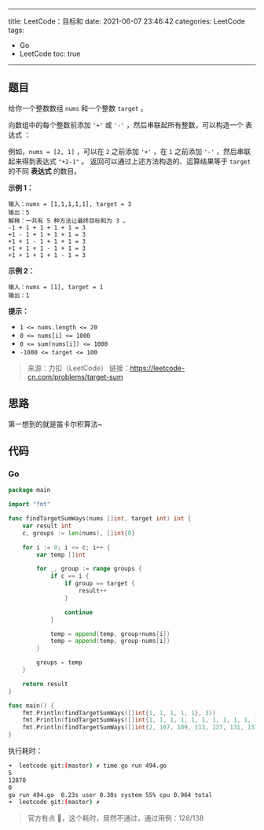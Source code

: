 ----
title: LeetCode：目标和
date: 2021-06-07 23:46:42
categories: LeetCode
tags: 
- Go
- LeetCode
toc: true
----

## 题目

给你一个整数数组 `nums` 和一个整数 `target` 。

向数组中的每个整数前添加 `'+'` 或 `'-'` ，然后串联起所有整数，可以构造一个 表达式 ：

例如，`nums = [2, 1]` ，可以在 `2` 之前添加 `'+'` ，在 `1` 之前添加 `'-'` ，然后串联起来得到表达式 `"+2-1"` 。
返回可以通过上述方法构造的、运算结果等于 `target` 的不同 **表达式** 的数目。

<!-- more -->

**示例 1：**

```
输入：nums = [1,1,1,1,1], target = 3
输出：5
解释：一共有 5 种方法让最终目标和为 3 。
-1 + 1 + 1 + 1 + 1 = 3
+1 - 1 + 1 + 1 + 1 = 3
+1 + 1 - 1 + 1 + 1 = 3
+1 + 1 + 1 - 1 + 1 = 3
+1 + 1 + 1 + 1 - 1 = 3
```

**示例 2：**

```
输入：nums = [1], target = 1
输出：1
```

**提示：**

- `1 <= nums.length <= 20`
- `0 <= nums[i] <= 1000`
- `0 <= sum(nums[i]) <= 1000`
- `-1000 <= target <= 100`

> 来源：力扣（LeetCode）
> 链接：https://leetcode-cn.com/problems/target-sum

## 思路

第一想到的就是笛卡尔积算法~

## 代码

### Go

```go
package main

import "fmt"

func findTargetSumWays(nums []int, target int) int {
	var result int
	c, groups := len(nums), []int{0}

	for i := 0; i <= c; i++ {
		var temp []int

		for _, group := range groups {
			if c == i {
				if group == target {
					result++
				}

				continue
			}

			temp = append(temp, group+nums[i])
			temp = append(temp, group-nums[i])
		}

		groups = temp
	}

	return result
}

func main() {
	fmt.Println(findTargetSumWays([]int{1, 1, 1, 1, 1}, 3))
	fmt.Println(findTargetSumWays([]int{1, 1, 1, 1, 1, 1, 1, 1, 1, 1, 1, 1, 1, 1, 1, 1}, 0))
	fmt.Println(findTargetSumWays([]int{2, 107, 109, 113, 127, 131, 137, 3, 2, 3, 5, 7, 11, 13, 17, 19, 23, 29, 47, 53}, 33))
}
```

执行耗时：

```bash
➜  leetcode git:(master) ✗ time go run 494.go 
5
12870
0
go run 494.go  0.23s user 0.30s system 55% cpu 0.964 total
➜  leetcode git:(master) ✗ 
```

> 官方有点 🐶，这个耗时，居然不通过，通过用例：128/138